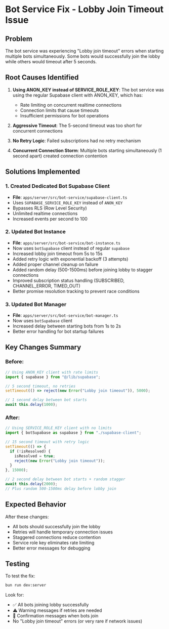 # Bot Service Fix - Lobby Join Timeout Issue

## Problem
The bot service was experiencing "Lobby join timeout" errors when starting multiple bots simultaneously. Some bots would successfully join the lobby while others would timeout after 5 seconds.

## Root Causes Identified

1. **Using ANON_KEY instead of SERVICE_ROLE_KEY**: The bot service was using the regular Supabase client with ANON_KEY, which has:
   - Rate limiting on concurrent realtime connections
   - Connection limits that cause timeouts
   - Insufficient permissions for bot operations

2. **Aggressive Timeout**: The 5-second timeout was too short for concurrent connections

3. **No Retry Logic**: Failed subscriptions had no retry mechanism

4. **Concurrent Connection Storm**: Multiple bots starting simultaneously (1 second apart) created connection contention

## Solutions Implemented

### 1. Created Dedicated Bot Supabase Client
- **File**: `apps/server/src/bot-service/supabase-client.ts`
- Uses `SUPABASE_SERVICE_ROLE_KEY` instead of `ANON_KEY`
- Bypasses RLS (Row Level Security)
- Unlimited realtime connections
- Increased events per second to 100

### 2. Updated Bot Instance
- **File**: `apps/server/src/bot-service/bot-instance.ts`
- Now uses `botSupabase` client instead of regular `supabase`
- Increased lobby join timeout from 5s to 15s
- Added retry logic with exponential backoff (3 attempts)
- Added proper channel cleanup on failure
- Added random delay (500-1500ms) before joining lobby to stagger connections
- Improved subscription status handling (SUBSCRIBED, CHANNEL_ERROR, TIMED_OUT)
- Better promise resolution tracking to prevent race conditions

### 3. Updated Bot Manager
- **File**: `apps/server/src/bot-service/bot-manager.ts`
- Now uses `botSupabase` client
- Increased delay between starting bots from 1s to 2s
- Better error handling for bot startup failures

## Key Changes Summary

### Before:
```typescript
// Using ANON_KEY client with rate limits
import { supabase } from "@/lib/supabase";

// 5 second timeout, no retries
setTimeout(() => reject(new Error("Lobby join timeout")), 5000);

// 1 second delay between bot starts
await this.delay(1000);
```

### After:
```typescript
// Using SERVICE_ROLE_KEY client with no limits
import { botSupabase as supabase } from "./supabase-client";

// 15 second timeout with retry logic
setTimeout(() => {
  if (!isResolved) {
    isResolved = true;
    reject(new Error("Lobby join timeout"));
  }
}, 15000);

// 2 second delay between bot starts + random stagger
await this.delay(2000);
// Plus random 500-1500ms delay before lobby join
```

## Expected Behavior

After these changes:
- All bots should successfully join the lobby
- Retries will handle temporary connection issues
- Staggered connections reduce contention
- Service role key eliminates rate limiting
- Better error messages for debugging

## Testing

To test the fix:
```bash
bun run dev:server
```

Look for:
- ✅ All bots joining lobby successfully
- ⚠️  Warning messages if retries are needed
- 📍 Confirmation messages when bots join
- No "Lobby join timeout" errors (or very rare if network issues)

